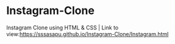 # Instagram-Clone
Instagram Clone using HTML &amp; CSS | 
Link to view:https://sssasapu.github.io/Instagram-Clone/Instagram.html
